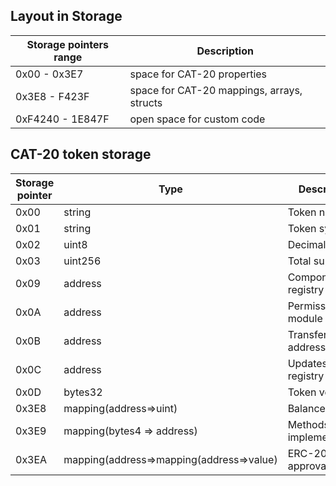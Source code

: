 ## Layout in Storage
| Storage pointers range | Description |
| --- | --- |
| 0x00 - 0x3E7 | space for CAT-20 properties |
| 0x3E8 - F423F | space for CAT-20 mappings, arrays, structs |
| 0xF4240 - 1E847F | open space for custom code |

## CAT-20 token storage
| Storage pointer | Type | Description |
| --- | --- | --- |
| 0x00 | string | Token name |
| 0x01 | string | Token symbol |
| 0x02 | uint8 | Decimals |
| 0x03 | uint256 | Total supply |
| 0x09 | address | Components registry address |
| 0x0A | address | Permission module address |
| 0x0B | address | Transfer module address |
| 0x0C | address | Updates registry |
| 0x0D | bytes32 | Token version |
| 0x3E8 | mapping(address=>uint) | Balances |
| 0x3E9 | mapping(bytes4 => address) | Methods implementations |
| 0x3EA | mapping(address=>mapping(address=>value) | ERC-20 approvals |
